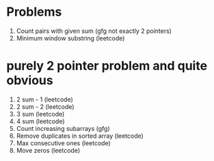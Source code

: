 # Problems
1) Count pairs with given sum (gfg not exactly 2 pointers)
2) Minimum window substring (leetcode)

# purely 2 pointer problem and quite obvious
1) 2 sum - 1 (leetcode)
2) 2 sum - 2 (leetcode)
3) 3 sum (leetcode) 
4) 4 sum (leetcode) 
5) Count increasing subarrays (gfg)
6) Remove duplicates in sorted array (leetcode) 
7) Max consecutive ones (leetcode)
8) Move zeros (leetcode)



